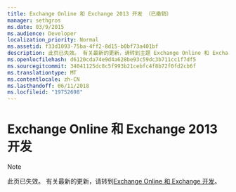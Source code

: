 ```yaml
---
title: Exchange Online 和 Exchange 2013 开发 （已撤销）
manager: sethgros
ms.date: 03/9/2015
ms.audience: Developer
localization_priority: Normal
ms.assetid: f33d1093-75ba-4ff2-8d15-b0bf73a401bf
description: 此页已失效。 有关最新的更新，请转到主题 Exchange Online 和 Exchange 开发。
ms.openlocfilehash: d6120cda74e9d4a628be93c59dc3b711cc1f7df5
ms.sourcegitcommit: 34041125dc8c5f993b21cebfc4f8b72f0fd2cb6f
ms.translationtype: MT
ms.contentlocale: zh-CN
ms.lasthandoff: 06/11/2018
ms.locfileid: "19752698"
---
```

# <a name="exchange-online-and-exchange-2013-development"></a>Exchange Online 和 Exchange 2013 开发

> [!NOTE] 
> 此页已失效。 有关最新的更新，请转到[Exchange Online 和 Exchange 开发](exchange-server-development.md)。

